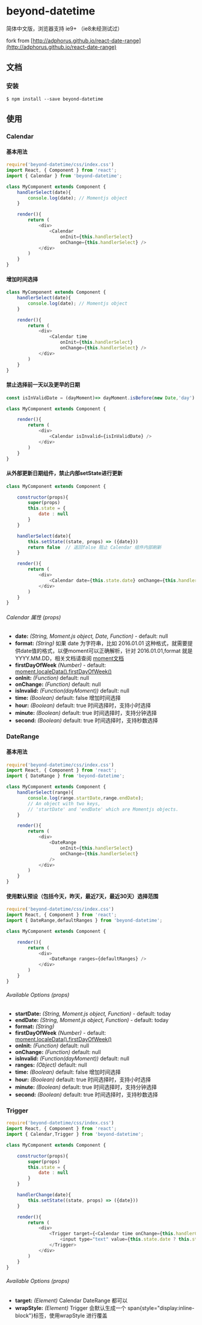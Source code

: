 # beyond-datetime

简体中文版，浏览器支持 ie9+ （ie8未经测试过）

fork from [http://adphorus.github.io/react-date-range](http://adphorus.github.io/react-date-range)


## 文档

### 安装
```
$ npm install --save beyond-datetime
```

## 使用

### Calendar
#### 基本用法




```javascript
require('beyond-datetime/css/index.css')
import React, { Component } from 'react';
import { Calendar } from 'beyond-datetime';

class MyComponent extends Component {
	handlerSelect(date){
		console.log(date); // Momentjs object
	}

	render(){
		return (
			<div>
				<Calendar 
					onInit={this.handlerSelect} 
					onChange={this.handlerSelect} />
			</div>
		)
	}
}

```

#### 增加时间选择
```javascript 
class MyComponent extends Component {
	handlerSelect(date){
		console.log(date); // Momentjs object
	}

	render(){
		return (
			<div>
				<Calendar time 
					onInit={this.handlerSelect} 
					onChange={this.handlerSelect} />
			</div>
		)
	}
}

```

#### 禁止选择前一天以及更早的日期
```javascript 
const isInValidDate = (dayMoment)=> dayMoment.isBefore(new Date,'day')

class MyComponent extends Component {

	render(){
		return (
			<div>
				<Calendar isInvalid={isInValidDate} />
			</div>
		)
	}
}

```
#### 从外部更新日期组件，禁止内部setState进行更新
```javascript 
class MyComponent extends Component {

	constructor(props){
		super(props)
		this.state = {
			date : null
		}
	}

	handlerSelect(date){
		this.setState((state, props) => ({date}))
		return false  // 返回false 阻止 Calendar 组件内部刷新
	}

	render(){
		return (
			<div>
				<Calendar date={this.state.date} onChange={this.handlerSelect}  />
			</div>
		)
	}
}

```



###### Calendar 属性 (props)
* **date:** *(String, Moment.js object, Date, Function)* - default: null
* **format:** *(String)*  如果 date 为字符串，比如 2016.01.01 这种格式，就需要提供date值的格式，以便moment可以正确解析，针对 2016.01.01,format 就是 YYYY.MM.DD，相关文档请查阅 [moment文档](http://momentjs.com/docs/#/displaying/format/)
* **firstDayOfWeek** *(Number)* - default: [moment.localeData().firstDayOfWeek()](http://momentjs.com/docs/#/i18n/locale-data/)
* **onInit:** *(Function)* default: null
* **onChange:** *(Function)* default: null
* **isInvalid:** *(Function(dayMoment))* default: null
* **time:** *(Boolean)* default: false 增加时间选择
* **hour:** *(Boolean)* default: true 时间选择时，支持小时选择
* **minute:** *(Boolean)* default: true 时间选择时，支持分钟选择 
* **second:** *(Boolean)* default: true 时间选择时，支持秒数选择



### DateRange

#### 基本用法

```javascript
require('beyond-datetime/css/index.css')
import React, { Component } from 'react';
import { DateRange } from 'beyond-datetime';

class MyComponent extends Component {
	handlerSelect(range){
		console.log(range.startDate,range.endDate);
		// An object with two keys,
		// 'startDate' and 'endDate' which are Momentjs objects.
	}

	render(){
		return (
			<div>
				<DateRange
					onInit={this.handlerSelect}
					onChange={this.handlerSelect}
				/>
			</div>
		)
	}
}

```
#### 使用默认预设（包括今天，昨天，最近7天，最近30天）选择范围

```javascript
require('beyond-datetime/css/index.css')
import React, { Component } from 'react';
import { DateRange,defaultRanges } from 'beyond-datetime';

class MyComponent extends Component {

	render(){
		return (
			<div>
				<DateRange ranges={defaultRanges} />
			</div>
		)
	}
}

```

###### Available Options (props)
* **startDate:** *(String, Moment.js object, Function)* - default: today
* **endDate:** *(String, Moment.js object, Function)* - default: today
* **format:** *(String)* 
* **firstDayOfWeek** *(Number)* - default: [moment.localeData().firstDayOfWeek()](http://momentjs.com/docs/#/i18n/locale-data/)
* **onInit:** *(Function)* default: null
* **onChange:** *(Function)* default: null
* **isInvalid:** *(Function(dayMoment))* default: null
* **ranges:** *(Object)* default: null
* **time:** *(Boolean)* default: false 增加时间选择
* **hour:** *(Boolean)* default: true 时间选择时，支持小时选择
* **minute:** *(Boolean)* default: true 时间选择时，支持分钟选择 
* **second:** *(Boolean)* default: true 时间选择时，支持秒数选择


### Trigger
```javascript
require('beyond-datetime/css/index.css')
import React, { Component } from 'react';
import { Calendar,Trigger } from 'beyond-datetime';

class MyComponent extends Component {

	constructor(props){
		super(props)
		this.state = {
			date : null
		}
	}

	handlerChange(date){
		this.setState((state, props) => ({date}))
	}

	render(){
		return (
			<div>
				<Trigger target={<Calendar time onChange={this.handlerChange.bind(this)} />}>
					<input type="text" value={this.state.date ? this.state.date.format('YYYY.MM.DD HH:mm:ss') : '' } />
				</Trigger>
			</div>
		)
	}
}

```

###### Available Options (props)
* **target:** *(Element)* Calendar DateRange 都可以  
* **wrapStyle:** *(Element)* Trigger 会默认生成一个 span{style="display:inline-block"}标签，使用wrapStyle 进行覆盖